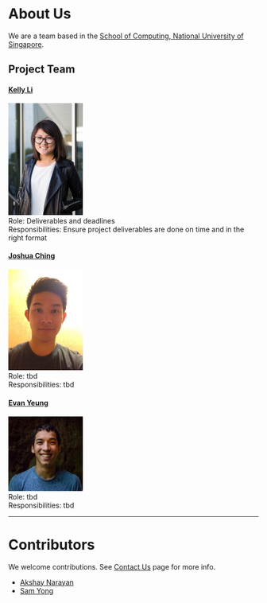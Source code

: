 # About Us

We are a team based in the [School of Computing, National University of Singapore](http://www.comp.nus.edu.sg).

## Project Team

#### [Kelly Li](http://github.com/kellyli)
<img src="images/kellyli.png" width="150"><br>
 Role: Deliverables and deadlines <br>
 Responsibilities: Ensure project deliverables are done on time and in the right format

#### [Joshua Ching](http://github.com/joshuaching)
<img src="images/joshuaching.png" width="150"><br>
 Role: tbd <br>
 Responsibilities: tbd

#### [Evan Yeung](http://github.com/evanyeung)
<img src="images/evanyeung.jpg" width="150"><br>
 Role: tbd <br>
 Responsibilities: tbd

 -----

# Contributors

We welcome contributions. See [Contact Us](ContactUs.md) page for more info.

* [Akshay Narayan](https://github.com/se-edu/addressbook-level4/pulls?q=is%3Apr+author%3Aokkhoy)
* [Sam Yong](https://github.com/se-edu/addressbook-level4/pulls?q=is%3Apr+author%3Amauris)
